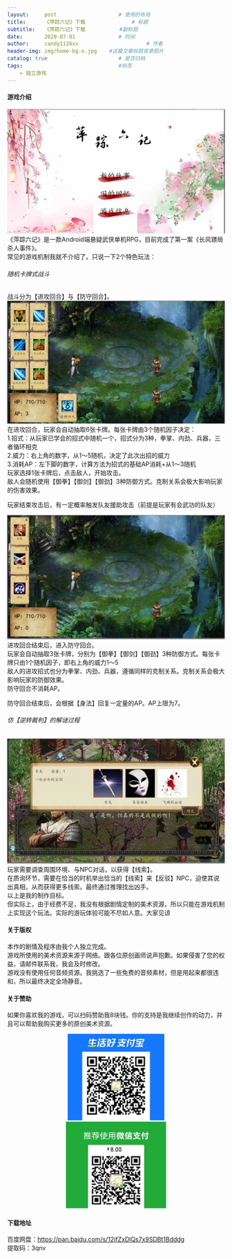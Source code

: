 ```yaml
---
layout:     post                    # 使用的布局
title:      《萍踪六记》下载               # 标题 
subtitle:   《萍踪六记》下载           #副标题
date:       2020-07-01              # 时间
author:     candy1126xx                      # 作者
header-img: img/home-bg-o.jpg    #这篇文章标题背景图片
catalog: true                       # 是否归档
tags:                               #标签
    - 独立游戏
---
```


#### 游戏介绍
![](/img/0.jpg)  
《萍踪六记》是一款Android端悬疑武侠单机RPG，目前完成了第一案《长风镖局杀人事件》。  
常见的游戏机制我就不介绍了。只说一下2个特色玩法：
###### 随机卡牌式战斗
战斗分为【进攻回合】与【防守回合】。  
![](/img/1.jpg)  
在进攻回合，玩家会自动抽取6张卡牌。每张卡牌由3个随机因子决定：  
1.招式：从玩家已学会的招式中随机一个，招式分为3种，拳掌、内劲、兵器，三者循环相克  
2.威力：右上角的数字，从1～5随机，决定了此次出招的威力  
3.消耗AP：左下脚的数字，计算方法为招式的基础AP消耗+从1～3随机  
玩家选择1张卡牌后，点击敌人，开始攻击。  
敌人会随机使用【御拳】【御剑】【御劲】3种防御方式。克制关系会极大影响玩家的伤害效果。  
  
玩家结束攻击后，有一定概率触发队友援助攻击（前提是玩家有会武功的队友）

![](/img/2.jpg)  
进攻回合结束后，进入防守回合。  
玩家会自动抽取3张卡牌，分别为【御拳】【御剑】【御劲】3种防御方式。每张卡牌只由1个随机因子，即右上角的威力1～5  
敌人的进攻招式也分为拳掌、内劲、兵器，遵循同样的克制关系。克制关系会极大影响玩家的防御效果。  
防守回合不消耗AP。

防守回合结束后，会根据【身法】回复一定量的AP。AP上限为7。

###### 仿【逆转裁判】的解谜过程
![](/img/4.jpg)  
玩家需要调查周围环境、与NPC对话，以获得【线索】。  
在质询环节，需要在恰当的时机举出恰当的【线索】来【反驳】NPC，迫使其说出真相，从而获得更多线索。最终通过推理找出凶手。  
以上是我的制作目标。  
但实际上，由于经费不足，我没有根据剧情定制的美术资源，所以只能在游戏机制上实现这个玩法。实际的游玩体验可能不尽如人意。大家见谅

#### 关于版权
本作的剧情及程序由我个人独立完成。  
游戏所使用的美术资源来源于网络。跟各位原创画师说声抱歉。如果侵害了您的权益，请邮件联系我，我会及时修改。  
游戏没有使用任何音频资源。我挑选了一些免费的音频素材，但是用起来都很违和，所以最终决定全场静音。

#### 关于赞助
如果你喜欢我的游戏，可以扫码赞助我8块钱。你的支持是我继续创作的动力，并且可以帮助我购买更多的原创美术资源。  

<center>
<figure>
<img src="/img/5.jpg" height="200px"/><img src="/img/6.jpg" height="200px"/>
</figure>
</center>

#### 下载地址
百度网盘：https://pan.baidu.com/s/12jfZxDlQs7x9SDBt1Bdddg    
提取码：3qnv